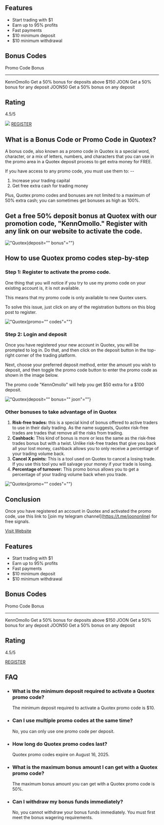 ## Features

-   Start trading with \$1
-   Earn up to 95% profits
-   Fast payments
-   \$10 minimum deposit
-   \$10 minimum withdrawal

## Bonus Codes

  Promo Code   Bonus
  ------------ ------------------------------------------
  KennOmollo   Get a 50% bonus for deposits above \$150
  JOON         Get a 50% bonus for any deposit
  JOON50       Get a 50% bonus on any deposit

## Rating

4.5/5

[![](https://static.quotex.io/files/4_en/300_250.jpg)](https://traff.sbs/brokerqxlid)
[REGISTER](\%22https://traff.sbs/brokerqxsignup\%22)

## What is a Bonus Code or Promo Code in Quotex?

A bonus code, also known as a promo code in Quotex is a special word,
character, or a mix of letters, numbers, and characters that you can use
in the promo area in a Quotex deposit process to get extra money for
FREE.

If you have access to any promo code, you must use them to: --

1.  Increase your trading capital
2.  Get free extra cash for trading money

Plus, Quotex promo codes and bonuses are not limited to a maximum of 50%
extra cash; you can sometimes get bonuses as high as 100%.

## Get a free 50% deposit bonus at Quotex with our promotion code, "KennOmollo." Register with any link on our website to activate the code.

!["Quotex](\%22quotex-deposit-bonus.jpg\%22){deposit="" bonus"=""}

## How to use Quotex promo codes step-by-step

### Step 1: Register to activate the promo code.

One thing that you will notice if you try to use my promo code on your
existing account is, it is not available.

This means that my promo code is only available to new Quotex users.

To solve this issue, just click on any of the registration buttons on
this blog post to register.

!["Quotex](\%22quotex-promo-codes.png\%22){promo="" codes"=""}

### Step 2: Login and deposit

Once you have registered your new account in Quotex, you will be
prompted to log in. Do that, and then click on the deposit button in the
top-right corner of the trading platform.

Next, choose your preferred deposit method, enter the amount you wish to
deposit, and then toggle the promo code button to enter the promo code
as shown in the image below.

The promo code "KennOmollo" will help you get \$50 extra for a \$100
deposit.

!["Quotex](\%22quotex-deposit-bonus-joon.png\%22){deposit="" bonus=""
joon"=""}

### Other bonuses to take advantage of in Quotex

1.  **Risk-free trades:** this is a special kind of bonus offered to
    active traders to use in their daily trading. As the name suggests,
    Quotex risk-free trades are trades that remove all the risks from
    trading.
2.  **Cashback:** This kind of bonus is more or less the same as the
    risk-free trades bonus but with a twist. Unlike risk-free trades
    that give you back all your lost money, cashback allows you to only
    receive a percentage of your trading volume back.
3.  **Cancel X points:** This is a tool used on Quotex to cancel a
    losing trade. If you use this tool you will salvage your money if
    your trade is losing.
4.  **Percentage of turnover:** This promo bonus allows you to get a
    percentage of your trading volume back when you trade.

!["Quotex](\%22quotex-promo-codes-1.png\%22){promo="" codes"=""}

## Conclusion

Once you have registered an account in Quotex and activated the promo
code, use this link to \[join my telegram
channel\](https://t.me/joononline) for free signals.

[Visit Website](\%22https://traff.sbs/brokerqxsignup\%22)

## Features

-   Start trading with \$1
-   Earn up to 95% profits
-   Fast payments
-   \$10 minimum deposit
-   \$10 minimum withdrawal

## Bonus Codes

  Promo Code   Bonus
  ------------ ------------------------------------------
  KennOmollo   Get a 50% bonus for deposits above \$150
  JOON         Get a 50% bonus for any deposit
  JOON50       Get a 50% bonus on any deposit

## Rating

4.5/5

[REGISTER](\%22https://traff.sbs/brokerqxsignup\%22)

## FAQ

-   ### What is the minimum deposit required to activate a Quotex promo code?

    The minimum deposit required to activate a Quotex promo code is
    \$10.

-   ### Can I use multiple promo codes at the same time?

    No, you can only use one promo code per deposit.

-   ### How long do Quotex promo codes last?

    Quotex promo codes expire on August 16, 2025.

-   ### What is the maximum bonus amount I can get with a Quotex promo code?

    The maximum bonus amount you can get with a Quotex promo code is
    50%.

-   ### Can I withdraw my bonus funds immediately?

    No, you cannot withdraw your bonus funds immediately. You must first
    meet the bonus wagering requirements.

